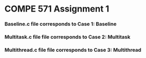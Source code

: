 COMPE 571 Assignment 1
========
### Baseline.c file corresponds to Case 1: Baseline
### Multitask.c file file corresponds to Case 2: Multitask
### Multithread.c file file corresponds to Case 3: Multithread

